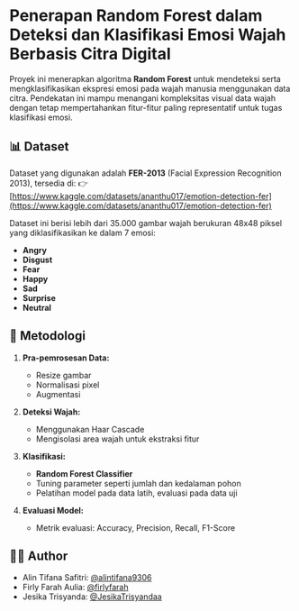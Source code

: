 # Penerapan Random Forest dalam Deteksi dan Klasifikasi Emosi Wajah Berbasis Citra Digital

Proyek ini menerapkan algoritma **Random Forest** untuk mendeteksi serta mengklasifikasikan ekspresi emosi pada wajah manusia menggunakan data citra. Pendekatan ini mampu menangani kompleksitas visual data wajah dengan tetap mempertahankan fitur-fitur paling representatif untuk tugas klasifikasi emosi.

## 📊 Dataset
Dataset yang digunakan adalah **FER-2013** (Facial Expression Recognition 2013), tersedia di:
👉 [https://www.kaggle.com/datasets/ananthu017/emotion-detection-fer](https://www.kaggle.com/datasets/ananthu017/emotion-detection-fer)

Dataset ini berisi lebih dari 35.000 gambar wajah berukuran 48x48 piksel yang diklasifikasikan ke dalam 7 emosi:  
- **Angry**
- **Disgust**
- **Fear**
- **Happy**
- **Sad**
- **Surprise**
- **Neutral**

## 🧪 Metodologi
1. **Pra-pemrosesan Data:**
   - Resize gambar
   - Normalisasi pixel
   - Augmentasi 

2. **Deteksi Wajah:**
   - Menggunakan Haar Cascade
   - Mengisolasi area wajah untuk ekstraksi fitur

3. **Klasifikasi:**
   - **Random Forest Classifier**
   - Tuning parameter seperti jumlah dan kedalaman pohon
   - Pelatihan model pada data latih, evaluasi pada data uji

4. **Evaluasi Model:**
   - Metrik evaluasi: Accuracy, Precision, Recall, F1-Score

## 👩‍💻 Author

- Alin Tifana Safitri: [@alintifana9306](https://github.com/alintifana9306)
- Firly Farah Aulia: [@firlyfarah](https://github.com/firlyfarah)
- Jesika Trisyanda: [@JesikaTrisyandaa](https://github.com/JesikaTrisyandaa)

